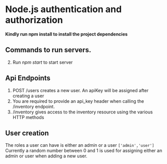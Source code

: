 # Node.js authentication and authorization

**Kindly run npm install to install the project dependencies**

## Commands to run servers.

2. Run _npm start_ to start server

## Api Endpoints

1. POST /users creates a new user. An apiKey will be assigned after creating a user
2. You are required to provide an api_key header when calling the /inventory endpoint.
3. /inventory gives access to the inventory resource using the various HTTP methods

## User creation

The roles a user can have is either an admin or a user `['admin','user']`  
Currently a random number between 0 and 1 is used for assigning either an admin or user when adding a new user.
